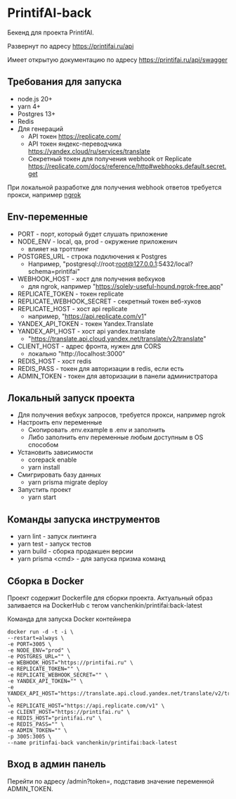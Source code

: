 # PrintifAI-back

Бекенд для проекта PrintifAI.

Развернут по адресу https://printifai.ru/api

Имеет открытую документацию по адресу https://printifai.ru/api/swagger

## Требования для запуска

- node.js 20+
- yarn 4+
- Postgres 13+
- Redis
- Для генераций
  - API токен https://replicate.com/
  - API токен яндекс-переводчика https://yandex.cloud/ru/services/translate
  - Секретный токен для получения webhook от Replicate https://replicate.com/docs/reference/http#webhooks.default.secret.get

При локальной разработке для получения webhook ответов требуется прокси, например [ngrok](https://ngrok.com/)

## Env-переменные

- PORT - порт, который будет слушать приложение
- NODE_ENV - local, qa, prod - окружение приложенич
  - влияет на троттлинг
- POSTGRES_URL - строка подключения к Postgres
  - Например, "postgresql://root:root@127.0.0.1:5432/local?schema=printifai"
- WEBHOOK_HOST - хост для получения вебхуков
  - для ngrok, например "https://solely-useful-hound.ngrok-free.app"
- REPLICATE_TOKEN - токен replicate
- REPLICATE_WEBHOOK_SECRET - секретный токен веб-хуков
- REPLICATE_HOST - хост api replicate
  - например, "https://api.replicate.com/v1"
- YANDEX_API_TOKEN - токен Yandex.Translate
- YANDEX_API_HOST - хост api yandex.translate
  - "https://translate.api.cloud.yandex.net/translate/v2/translate"
- CLIENT_HOST - адрес фронта, нужен для CORS
  - локально "http://localhost:3000"
- REDIS_HOST - хост redis
- REDIS_PASS - токен для авторизации в redis, если есть
- ADMIN_TOKEN - токен для авторизации в панели администратора

## Локальный запуск проекта

- Для получения вебхук запросов, требуется прокси, например ngrok
- Настроить env переменные
  - Скопировать .env.example в .env и заполнить
  - Либо заполнить env переменные любым доступным в OS способом
- Установить зависимости
  - corepack enable
  - yarn install
- Смигрировать базу данных
  - yarn prisma migrate deploy
- Запустить проект
  - yarn start

## Команды запуска инструментов

- yarn lint - запуск линтинга
- yarn test - запуск тестов
- yarn build - сборка продакшен версии
- yarn prisma <cmd\> - для запуска призма команд

## Сборка в Docker

Проект содержит Dockerfile для сборки проекта. Актуальный образ заливается на DockerHub с тегом vanchenkin/printifai:back-latest

Команда для запуска Docker контейнера

```
docker run -d -t -i \
--restart=always \
-e PORT=3005 \
-e NODE_ENV="prod" \
-e POSTGRES_URL="" \
-e WEBHOOK_HOST="https://printifai.ru" \
-e REPLICATE_TOKEN="" \
-e REPLICATE_WEBHOOK_SECRET="" \
-e YANDEX_API_TOKEN="" \
-e YANDEX_API_HOST="https://translate.api.cloud.yandex.net/translate/v2/translate" \
-e REPLICATE_HOST="https://api.replicate.com/v1" \
-e CLIENT_HOST="https://printifai.ru" \
-e REDIS_HOST="printifai.ru" \
-e REDIS_PASS="" \
-e ADMIN_TOKEN="" \
-p 3005:3005 \
--name pritinfai-back vanchenkin/printifai:back-latest
```

## Вход в админ панель

Перейти по адресу /admin?token=, подставив значение переменной ADMIN_TOKEN.

